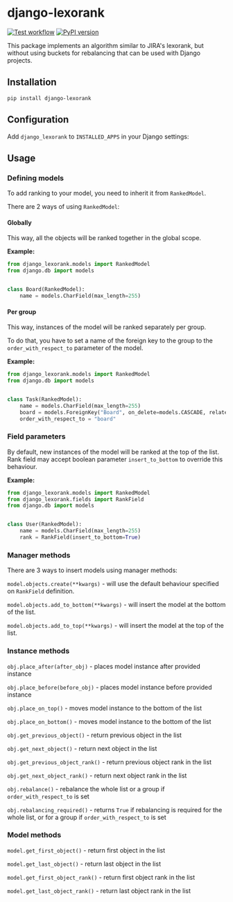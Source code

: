 # django-lexorank

[![Test workflow](https://github.com/rozumdev/django-lexorank/actions/workflows/tests.yml/badge.svg)](https://github.com/rozumdev/django-lexorank/actions/workflows/test.yml/)
[![PyPI version](https://img.shields.io/pypi/v/django-lexorank.svg)](https://pypi.python.org/pypi/django-lexorank/)


This package implements an algorithm similar to JIRA's lexorank, but without using buckets for rebalancing
that can be used with Django projects.


## Installation


```shell
pip install django-lexorank
```


## Configuration


Add `django_lexorank` to `INSTALLED_APPS` in your Django settings:


## Usage


### Defining models

To add ranking to your model, you need to inherit it from `RankedModel`.

There are 2 ways of using `RankedModel`:

#### Globally

This way, all the objects will be ranked together in the global scope.

**Example:**

```python
from django_lexorank.models import RankedModel
from django.db import models


class Board(RankedModel):
    name = models.CharField(max_length=255)
```

#### Per group

This way, instances of the model will be ranked separately per group.

To do that, you have to set a name of the foreign key to the group
to the `order_with_respect_to` parameter of the model.

**Example:**

```python
from django_lexorank.models import RankedModel
from django.db import models


class Task(RankedModel):
    name = models.CharField(max_length=255)
    board = models.ForeignKey("Board", on_delete=models.CASCADE, related_name="tasks")
    order_with_respect_to = "board"
```

### Field parameters

By default, new instances of the model will be ranked at the top of the list.
Rank field may accept boolean parameter `insert_to_bottom` to override this behaviour.

**Example:**

```python
from django_lexorank.models import RankedModel
from django_lexorank.fields import RankField
from django.db import models


class User(RankedModel):
    name = models.CharField(max_length=255)
    rank = RankField(insert_to_bottom=True)
```


### Manager methods

There are 3 ways to insert models using manager methods:

`model.objects.create(**kwargs)` - will use the default behaviour specified on `RankField` definition.

`model.objects.add_to_bottom(**kwargs)` - will insert the model at the bottom of the list.

`model.objects.add_to_top(**kwargs)` - will insert the model at the top of the list.


### Instance methods

`obj.place_after(after_obj)` - places model instance after provided instance

`obj.place_before(before_obj)` - places model instance before provided instance

`obj.place_on_top()` - moves model instance to the bottom of the list

`obj.place_on_bottom()` - moves model instance to the bottom of the list

`obj.get_previous_object()` - return previous object in the list

`obj.get_next_object()` - return next object in the list

`obj.get_previous_object_rank()` - return previous object rank in the list

`obj.get_next_object_rank()` - return next object rank in the list

`obj.rebalance()` - rebalance the whole list or a group if `order_with_respect_to` is set

`obj.rebalancing_required()` - returns `True` if rebalancing is required for the whole list,
or for a group if `order_with_respect_to` is set

### Model methods

`model.get_first_object()` - return first object in the list

`model.get_last_object()` - return last object in the list

`model.get_first_object_rank()` - return first object rank in the list

`model.get_last_object_rank()` - return last object rank in the list
